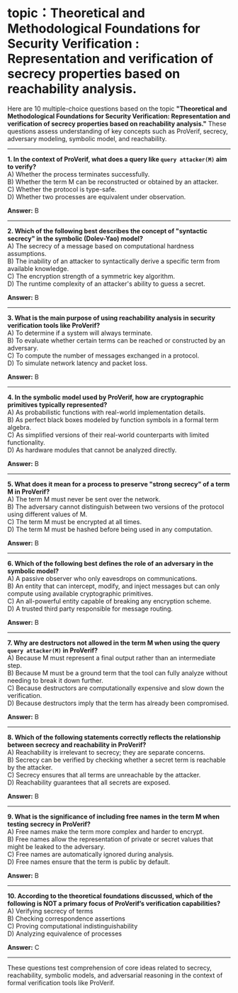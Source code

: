 # topic：Theoretical and Methodological Foundations for Security Verification : Representation and verification of secrecy properties based on reachability analysis.

Here are 10 multiple-choice questions based on the topic **"Theoretical and Methodological Foundations for Security Verification: Representation and verification of secrecy properties based on reachability analysis."** These questions assess understanding of key concepts such as ProVerif, secrecy, adversary modeling, symbolic model, and reachability.

---

**1. In the context of ProVerif, what does a query like `query attacker(M)` aim to verify?**  
A) Whether the process terminates successfully.  
B) Whether the term M can be reconstructed or obtained by an attacker.  
C) Whether the protocol is type-safe.  
D) Whether two processes are equivalent under observation.  

**Answer:** B

---

**2. Which of the following best describes the concept of "syntactic secrecy" in the symbolic (Dolev-Yao) model?**  
A) The secrecy of a message based on computational hardness assumptions.  
B) The inability of an attacker to syntactically derive a specific term from available knowledge.  
C) The encryption strength of a symmetric key algorithm.  
D) The runtime complexity of an attacker's ability to guess a secret.  

**Answer:** B

---

**3. What is the main purpose of using reachability analysis in security verification tools like ProVerif?**  
A) To determine if a system will always terminate.  
B) To evaluate whether certain terms can be reached or constructed by an adversary.  
C) To compute the number of messages exchanged in a protocol.  
D) To simulate network latency and packet loss.  

**Answer:** B

---

**4. In the symbolic model used by ProVerif, how are cryptographic primitives typically represented?**  
A) As probabilistic functions with real-world implementation details.  
B) As perfect black boxes modeled by function symbols in a formal term algebra.  
C) As simplified versions of their real-world counterparts with limited functionality.  
D) As hardware modules that cannot be analyzed directly.  

**Answer:** B

---

**5. What does it mean for a process to preserve "strong secrecy" of a term M in ProVerif?**  
A) The term M must never be sent over the network.  
B) The adversary cannot distinguish between two versions of the protocol using different values of M.  
C) The term M must be encrypted at all times.  
D) The term M must be hashed before being used in any computation.  

**Answer:** B

---

**6. Which of the following best defines the role of an adversary in the symbolic model?**  
A) A passive observer who only eavesdrops on communications.  
B) An entity that can intercept, modify, and inject messages but can only compute using available cryptographic primitives.  
C) An all-powerful entity capable of breaking any encryption scheme.  
D) A trusted third party responsible for message routing.  

**Answer:** B

---

**7. Why are destructors not allowed in the term M when using the query `query attacker(M)` in ProVerif?**  
A) Because M must represent a final output rather than an intermediate step.  
B) Because M must be a ground term that the tool can fully analyze without needing to break it down further.  
C) Because destructors are computationally expensive and slow down the verification.  
D) Because destructors imply that the term has already been compromised.  

**Answer:** B

---

**8. Which of the following statements correctly reflects the relationship between secrecy and reachability in ProVerif?**  
A) Reachability is irrelevant to secrecy; they are separate concerns.  
B) Secrecy can be verified by checking whether a secret term is reachable by the attacker.  
C) Secrecy ensures that all terms are unreachable by the attacker.  
D) Reachability guarantees that all secrets are exposed.  

**Answer:** B

---

**9. What is the significance of including free names in the term M when testing secrecy in ProVerif?**  
A) Free names make the term more complex and harder to encrypt.  
B) Free names allow the representation of private or secret values that might be leaked to the adversary.  
C) Free names are automatically ignored during analysis.  
D) Free names ensure that the term is public by default.  

**Answer:** B

---

**10. According to the theoretical foundations discussed, which of the following is NOT a primary focus of ProVerif’s verification capabilities?**  
A) Verifying secrecy of terms  
B) Checking correspondence assertions  
C) Proving computational indistinguishability  
D) Analyzing equivalence of processes  

**Answer:** C

--- 

These questions test comprehension of core ideas related to secrecy, reachability, symbolic models, and adversarial reasoning in the context of formal verification tools like ProVerif.